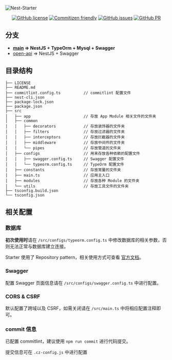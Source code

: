 ![Nest-Starter](https://socialify.git.ci/Lmmmmmm-bb/Nest-Mysql/image?description=1&language=1&theme=Light)
<p align="center">
<a href="https://github.com/Lmmmmmm-bb/Nest-Mysql/blob/main/LICENSE"><img alt="GitHub license" src="https://img.shields.io/github/license/Lmmmmmm-bb/Nest-Mysql"></a>
<a href="http://commitizen.github.io/cz-cli/"><img alt="Commitizen friendly" src="https://img.shields.io/badge/commitizen-friendly-brightgreen.svg" /></a>
<a href="https://github.com/Lmmmmmm-bb/Nest-Mysql/issues"><img alt="GitHub issues" src="https://img.shields.io/github/issues/Lmmmmmm-bb/Nest-Mysql"></a>
<a href="https://github.com/Lmmmmmm-bb/Nest-Starter/pulls"><img alt="GitHub PR" src="https://img.shields.io/badge/PR-Welcome-%2345A2FF" /></a>
</p>

## 分支

- **[main](https://github.com/Lmmmmmm-bb/Nest-Starter/tree/main) => NestJS + TypeOrm + Mysql + Swagger**
- [open-api](https://github.com/Lmmmmmm-bb/Nest-Starter/tree/open-api) => NestJS + Swagger

## 目录结构

```
├── LICENSE
├── README.md
├── commitlint.config.ts          // commitlint 配置文件
├── nest-cli.json
├── package-lock.json
├── package.json
├── src
│   ├── app                       // 存放 App Module 相关文件的文件夹
│   ├── common
│   │   ├── decorators            // 存放装饰器的文件夹
│   │   ├── filters               // 存放过滤器的文件夹
│   │   ├── interceptors          // 存放拦截器的文件夹
│   │   ├── middleware            // 存放中间件的文件夹
│   │   └── pipes                 // 存放管道的文件夹
│   ├── configs                   // 用来存放各种依赖的配置文件
│   │   ├── swagger.config.ts     // Swagger 配置文件
│   │   └── typeorm.config.ts     // TypeOrm 配置文件
│   ├── constants                 // 存放常量的文件夹
│   ├── main.ts                   // 应用主入口
│   ├── modules                   // 存放各种 Module 的文件夹
│   └── utils                     // 存放工具文件的文件夹
├── tsconfig.build.json
└── tsconfig.json
```

## 相关配置

### 数据库

**初次使用时**请在 `/src/configs/typeorm.config.ts` 中修改数据库的相关参数，否则无法正常与数据库建立连接。

Starter 使用了 Repository pattern，相关使用方式可查看 [官方文档](https://docs.nestjs.com/techniques/database#repository-pattern)。

### Swagger

配置 Swagger 页面信息请在 `/src/configs/swagger.config.ts` 中进行配置。

### CORS & CSRF

默认配置了跨域以及 CSRF，如需关闭请在 `/src/main.ts` 中将相应配置注释即可。

### commit 信息

已配置 commitlint，建议使用 `npm run commit` 进行代码提交。

提交信息可在 `.cz-config.js` 中进行配置
